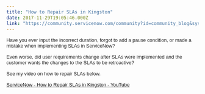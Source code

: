 ```yaml
---
title: "How to Repair SLAs in Kingston"
date: 2017-11-29T19:05:46.000Z
link: "https://community.servicenow.com/community?id=community_blog&sys_id=925ce6a1dbd0dbc01dcaf3231f96198e"
---
```

<p><span style="color: #222222; font-family: arial, sans-serif; font-size: 12.8px;">Have you ever input the incorrect duration, forgot to add a pause condition, or made a mistake when implementing SLAs in ServiceNow?</span></p><p></p><p><span style="color: #222222; font-family: arial, sans-serif; font-size: 12.8px;"> Even worse, did user requirements change after SLAs were implemented and the customer wants the changes to the SLAs to be retroactive? </span></p><p></p><p><span style="color: #222222; font-family: arial, sans-serif; font-size: 12.8px;">See my video on how to repair SLAs below.</span></p><p></p><p><span style="color: #222222; font-family: arial, sans-serif; font-size: 12.8px;"><a href="https://youtu.be/MN8vQrqRo3I" title="https://youtu.be/MN8vQrqRo3I">ServiceNow - How to Repair SLAs in Kingston - YouTube</a> </span></p>
